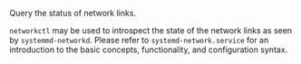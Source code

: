 Query the status of network links.

`networkctl` may be used to introspect the state of the network links as seen 
by `systemmd-networkd`. Please refer to `systemd-network.service` for an 
introduction to the basic concepts, functionality, and configuration 
syntax.